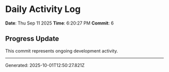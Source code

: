 # Daily Activity Log

**Date**: Thu Sep 11 2025
**Time**: 6:20:27 PM
**Commit**: 6

## Progress Update

This commit represents ongoing development activity.

---
Generated: 2025-10-01T12:50:27.821Z
